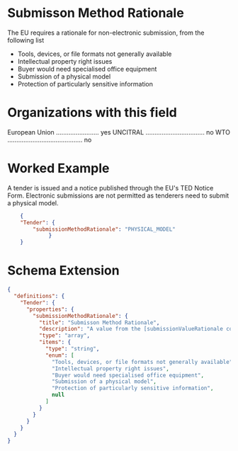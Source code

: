 Submisson Method Rationale
===============
The EU requires a rationale for non-electronic submission, from the following list

- Tools, devices, or file formats not generally available 
- Intellectual property right issues 
- Buyer would need specialised office equipment    
- Submission of a physical model 
- Protection of particularly sensitive information

Organizations with this field
===============

European Union ........................ yes
UNCITRAL ................................. no
WTO .......................................... no

Worked Example
==============
A tender is issued and a notice published through the EU's TED Notice Form. Electronic submissions are not permitted as tenderers need to submit a physical model.

```json
    {
    "Tender": {
	    "submissionMethodRationale": "PHYSICAL_MODEL"
		     }
    }
```

Schema Extension
=======
```json
{
  "definitions": {
    "Tender": {
      "properties": {
        "submissionMethodRationale": {
          "title": "Submisson Method Rationale",
          "description": "A value from the [submissionValueRationale codelist](http://standard.open-contracting.org/1.1-dev/en/schema/codelists/#ZZZ) that identifies the rationale where electronic submission method is not to be allowed. Required by EU.",
          "type": "array",
          "items": {
            "type": "string",
            "enum": [
              "Tools, devices, or file formats not generally available",
              "Intellectual property right issues",
              "Buyer would need specialised office equipment",
              "Submission of a physical model",
              "Protection of particularly sensitive information",
              null
            ]
          }
        }
      }
    }
  }
}
```